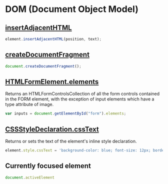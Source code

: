 # DOM (Document Object Model)

## [insertAdjacentHTML](https://developer.mozilla.org/en/docs/Web/API/Element/insertAdjacentHTML)
```js
element.insertAdjacentHTML(position, text);
```

## [createDocumentFragment](https://developer.mozilla.org/en/docs/Web/API/Document/createDocumentFragment)
```js
document.createDocumentFragment();
```

## [HTMLFormElement.elements](https://developer.mozilla.org/en-US/docs/Web/API/HTMLFormElement/elements)
Returns an HTMLFormControlsCollection of all the form controls contained in the FORM element, with the exception of input elements which have a type attribute of image.
```js
var inputs = document.getElementById("form").elements;
```

## [CSSStyleDeclaration.cssText](https://developer.mozilla.org/en-US/docs/Web/API/CSSStyleDeclaration/cssText)
Returns or sets the text of the element's inline style declaration.
```js
element.style.cssText = 'background-color: blue; font-size: 12px; border: 2px solid green;'
```

## Currently focused element
```js
document.activeElement
```
